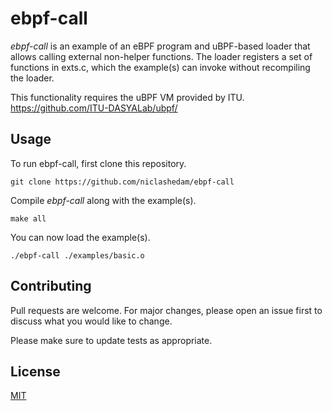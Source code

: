 # ebpf-call

*ebpf-call* is an example of an eBPF program and uBPF-based loader that allows calling external non-helper functions.
The loader registers a set of functions in exts.c, which the example(s) can invoke without recompiling the loader.

This functionality requires the uBPF VM provided by ITU.
https://github.com/ITU-DASYALab/ubpf/

## Usage

To run ebpf-call, first clone this repository.

```
git clone https://github.com/niclashedam/ebpf-call
```

Compile *ebpf-call* along with the example(s).

```
make all
```

You can now load the example(s).

```
./ebpf-call ./examples/basic.o
```

## Contributing
Pull requests are welcome. For major changes, please open an issue first to discuss what you would like to change.

Please make sure to update tests as appropriate.

## License
[MIT](https://choosealicense.com/licenses/mit/)
